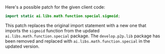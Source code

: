 Here's a possible patch for the given client code:

```java
import static ai.libs.math.function.special.sigmoid;
```

This patch replaces the original import statement with a new one that imports the `sigmoid` function from the updated `ai.libs.math.function.special` package. The `develop.p2p.lib` package has been removed and replaced with `ai.libs.math.function.special` in the updated version.